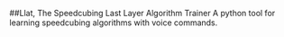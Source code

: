 ##Llat, The Speedcubing Last Layer Algorithm Trainer
A python tool for learning speedcubing algorithms with voice commands. 
